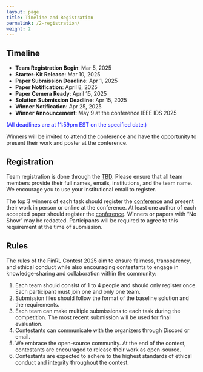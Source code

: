 ```yaml
---
layout: page
title: Timeline and Registration
permalink: /2-registration/
weight: 2
---
```


## Timeline
* **Team Registration Begin**: Mar 5, 2025
* **Starter-Kit Release**: Mar 10, 2025
* **Paper Submission Deadline**: Apr 1, 2025
* **Paper Notification**: April 8, 2025
* **Paper Cemera Ready**: April 15, 2025
* **Solution Submission Deadline**: Apr 15, 2025
* **Winner Notification**: Apr 25, 2025
* **Winner Announcement**: May 9 at the conference IEEE IDS 2025

<span style="color:blue;">(All deadlines are at 11:59pm EST on the specified date.)</span>

Winners will be invited to attend the conference and have the opportunity to present their work and poster at the conference.


## Registration
Team registration is done through the [TBD](). Please ensure that all team members provide their full names, emails, institutions, and the team name. We encourage you to use your institutional email to register.

The top 3 winners of each task should register the [conference](https://www.cloud-conf.net/datasec/2025/index.html) and present their work in person or online at the conference. At least one author of each accepted paper should register the [conference](https://www.cloud-conf.net/datasec/2025/index.html). Winners or papers with “No Show” may be redacted. Participants will be required to agree to this requirement at the time of submission.


## Rules
The rules of the FinRL Contest 2025 aim to ensure fairness, transparency, and ethical conduct while also encouraging contestants to engage in knowledge-sharing and collaboration within the community:

1. Each team should consist of 1 to 4 people and should only register once. Each participant must join one and only one team.
2. Submission files should follow the format of the baseline solution and the requirements.
3. Each team can make multiple submissions to each task during the competition. The most recent submission will be used for final evaluation.
4. Contestants can communicate with the organizers through Discord or email.
5. We embrace the open-source community. At the end of the contest, contestants are encouraged to release their work as open-source.
6. Contestants are expected to adhere to the highest standards of ethical conduct and integrity throughout the contest.
